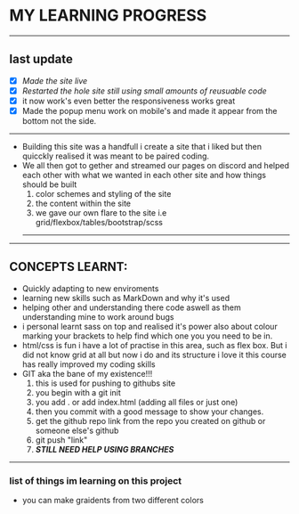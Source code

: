 # MY LEARNING PROGRESS  
  ---  
  ## last update
  - [x] *Made the site live*
  - [x] *Restarted the hole site still using small amounts of reusuable code*
  - [x] it now work's even better the responsiveness works great
  - [x] Made the popup menu work on mobile's and made it appear from the bottom not the side.
  
  --- 
* Building this site was a handfull i create a site that i liked but then quicckly realised it was meant to be paired coding.
* We all then got to gether and streamed our pages on discord and helped each other with what we wanted in each other site and how things should be built
  1. color schemes and styling of the site 
  2. the content within the site
  3. we gave our own flare to the site i.e grid/flexbox/tables/bootstrap/scss
  ---
---
## CONCEPTS LEARNT:
* Quickly adapting to new enviroments 
* learning new skills such as MarkDown and why it's used
* helping other and understanding there code aswell as them understanding mine to work around bugs
* i personal learnt sass on top and realised it's power also about colour marking your brackets to help find which one you you need to be in.
* html/css is fun i have a lot of practise in this area, such as flex box. But i did not know grid at all but now i do and its structure i love it this course has really improved my coding skills
* GIT aka the bane of my existence!!!  
    1. this is used for pushing to githubs site
    2. you begin with a git init
    3. you add . or add index.html  (adding all files or just one)
    4. then you commit with a good message to show your changes.
    5. get the github repo link from the repo you created on github or someone else's github 
    6. git push "link" 
    7. **_STILL NEED HELP USING BRANCHES_** 
----
### list of things im learning on this project
* you can make graidents from two different colors
